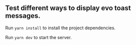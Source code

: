## Test different ways to display evo toast messages.

Run `yarn install` to install the project dependencies.

Run `yarn dev` to start the server.
